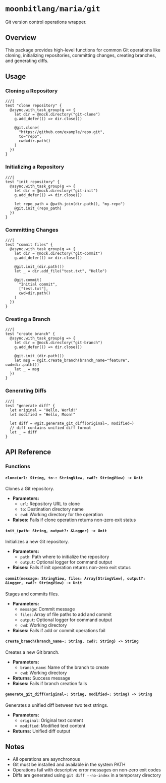 # `moonbitlang/maria/git`

Git version control operations wrapper.

## Overview

This package provides high-level functions for common Git operations like cloning, initializing repositories, committing changes, creating branches, and generating diffs.

## Usage

### Cloning a Repository

```moonbit
///|
test "clone repository" {
  @async.with_task_group(g => {
    let dir = @mock.directory("git-clone")
    g.add_defer(() => dir.close())
    
    @git.clone(
      "https://github.com/example/repo.git",
      to="repo",
      cwd=dir.path()
    )
  })
}
```

### Initializing a Repository

```moonbit
///|
test "init repository" {
  @async.with_task_group(g => {
    let dir = @mock.directory("git-init")
    g.add_defer(() => dir.close())
    
    let repo_path = @path.join(dir.path(), "my-repo")
    @git.init_(repo_path)
  })
}
```

### Committing Changes

```moonbit
///|
test "commit files" {
  @async.with_task_group(g => {
    let dir = @mock.directory("git-commit")
    g.add_defer(() => dir.close())
    
    @git.init_(dir.path())
    let _ = dir.add_file("test.txt", "Hello")
    
    @git.commit(
      "Initial commit",
      ["test.txt"],
      cwd=dir.path()
    )
  })
}
```

### Creating a Branch

```moonbit
///|
test "create branch" {
  @async.with_task_group(g => {
    let dir = @mock.directory("git-branch")
    g.add_defer(() => dir.close())
    
    @git.init_(dir.path())
    let msg = @git.create_branch(branch_name="feature", cwd=dir.path())
    let _ = msg
  })
}
```

### Generating Diffs

```moonbit
///|
test "generate diff" {
  let original = "Hello, World!"
  let modified = "Hello, Moon!"
  
  let diff = @git.generate_git_diff(original~, modified~)
  // diff contains unified diff format
  let _ = diff
}
```

## API Reference

### Functions

#### `clone(url: String, to~: StringView, cwd?: StringView) -> Unit`

Clones a Git repository.

- **Parameters:**
  - `url`: Repository URL to clone
  - `to`: Destination directory name
  - `cwd`: Working directory for the operation
- **Raises:** Fails if clone operation returns non-zero exit status

#### `init_(path: String, output?: &Logger) -> Unit`

Initializes a new Git repository.

- **Parameters:**
  - `path`: Path where to initialize the repository
  - `output`: Optional logger for command output
- **Raises:** Fails if init operation returns non-zero exit status

#### `commit(message: StringView, files: Array[StringView], output?: &Logger, cwd?: StringView) -> Unit`

Stages and commits files.

- **Parameters:**
  - `message`: Commit message
  - `files`: Array of file paths to add and commit
  - `output`: Optional logger for command output
  - `cwd`: Working directory
- **Raises:** Fails if add or commit operations fail

#### `create_branch(branch_name~: String, cwd?: String) -> String`

Creates a new Git branch.

- **Parameters:**
  - `branch_name`: Name of the branch to create
  - `cwd`: Working directory
- **Returns:** Success message
- **Raises:** Fails if branch creation fails

#### `generate_git_diff(original~: String, modified~: String) -> String`

Generates a unified diff between two text strings.

- **Parameters:**
  - `original`: Original text content
  - `modified`: Modified text content
- **Returns:** Unified diff output

## Notes

- All operations are asynchronous
- Git must be installed and available in the system PATH
- Operations fail with descriptive error messages on non-zero exit codes
- Diffs are generated using `git diff --no-index` in a temporary directory
